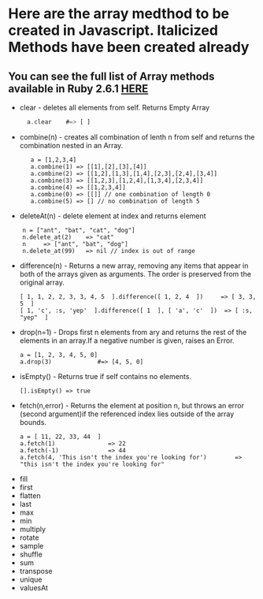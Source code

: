 # Here are the array medthod to be created in Javascript. Italicized Methods have been created already

## You can see the full list of Array methods available in Ruby 2.6.1 [HERE](https://ruby-doc.org/core-2.6.1/Array.html)

* clear - deletes all elements from self. Returns Empty Array
   ``` a = [ "a", "b", "c", "d", "e"  ]
     a.clear    #=> [ ]
   ```
* combine(n) - creates all combination of lenth n from self and returns the combination nested in an Array.
  ```
     a = [1,2,3,4]
     a.combine(1) => [[1],[2],[3],[4]]
     a.combine(2) => [[1,2],[1,3],[1,4],[2,3],[2,4],[3,4]]
     a.combine(3) => [[1,2,3],[1,2,4],[1,3,4],[2,3,4]]
     a.combine(4) => [[1,2,3,4]]
     a.combine(0) => [[]] // one combination of length 0
     a.combine(5) => [] // no combination of length 5
  ``` 
* deleteAt(n) - delete element at index and returns element
 ```
     n = ["ant", "bat", "cat", "dog"]
     n.delete_at(2)    => "cat"
     n     => ["ant", "bat", "dog"]
     n.delete_at(99)   => nil // index is out of range
  ```
* difference(n) - Returns a new array, removing any items that appear in both of the arrays given as arguments. The order is preserved from the original array.
    ```
    [ 1, 1, 2, 2, 3, 3, 4, 5  ].difference([ 1, 2, 4  ])     => [ 3, 3, 5  ]
    [ 1, 'c', :s, 'yep'  ].difference([ 1  ], [ 'a', 'c'  ])  => [ :s, "yep"  ]
    ```
* drop(n=1) - Drops first n elements from ary and returns the rest of the elements in an array.If a negative number is given, raises an Error.
    ```
    a = [1, 2, 3, 4, 5, 0]
    a.drop(3)             #=> [4, 5, 0]
    ```
* isEmpty() - Returns true if self contains no elements.
   ```
   [].isEmpty() => true
   ```
* fetch(n,error) - Returns the element at position n, but throws an error (second argument)if the referenced index lies outside of the array bounds.
    ```
    a = [ 11, 22, 33, 44  ]
    a.fetch(1)               => 22
    a.fetch(-1)              => 44
    a.fetch(4, 'This isn't the index you're looking for')        => "this isn't the index you're looking for"
    ```
* fill
* first
* flatten
* last
* max
* min
* multiply
* rotate
* sample
* shuffle
* sum
* transpose
* unique
* valuesAt

